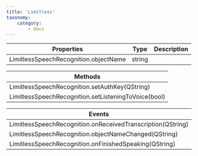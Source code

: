 ```yaml
---
title: 'Limitless'
taxonomy:
    category:
        - docs
---
```




| Properties                            | Type   | Description |
| ------------------------------------- | ------ | ----------- |
| LimitlessSpeechRecognition.objectName | string |             |

| Methods                                  |
| ---------------------------------------- |
| LimitlessSpeechRecognition.setAuthKey(QString) |
| LimitlessSpeechRecognition.setListeningToVoice(bool) |


| Events                                   |
| ---------------------------------------- |
| LimitlessSpeechRecognition.onReceivedTranscription(QString) |
| LimitlessSpeechRecognition.objectNameChanged(QString) |
| LimitlessSpeechRecognition.onFinishedSpeaking(QString) |

